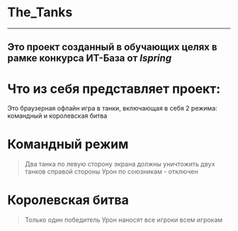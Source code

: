 # The_Tanks
---
## Это проект созданный в **обучающих целях** в рамке конкурса **ИТ-База** от ***Ispring***

# Что из себя представляет проект:
Это браузерная офлайн игра в танки, включающая в себя 2 режима: командный и королевская битва

# Командный режим
> Два танка по левую сторону экрана должны уничтожить двух танков справой стороны
> Урон по союзникам - отключен

# Королевская битва
> Только один победитель
> Урон наносят все игроки всем игрокам
